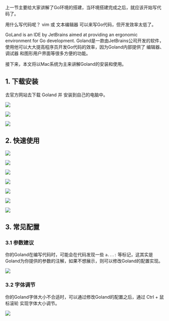 上一节主要给大家讲解了Go环境的搭建，当环境搭建完成之后，就应该开始写代码了。

用什么写代码呢？ vim 或 文本编辑器 可以来写Go代码，但开发效率太低了。


GoLand is an IDE by JetBrains aimed at providing an ergonomic environment for Go development.
Goland是一款由JetBrains公司开发的软件，使用他可以大大提高程序员开发Go代码的效率，因为Goland内部提供了 编辑器、调试器 和图形用户界面等很多方便的功能。


接下来，本文将以Mac系统为主来讲解Goland的安装和使用。

## 1. 下载安装

去官方网站去下载 Goland 并 安装到自己的电脑中。

![](/media/uploads/2020/04/19/09.png?50)

![](/media/uploads/2020/04/19/10.png?50)

![](/media/uploads/2020/04/19/11.png?50)

## 2. 快速使用

![](/media/uploads/2020/04/19/12.png?50)

![](/media/uploads/2020/04/19/13.png?50)

![](/media/uploads/2020/04/19/14.png?50)

![](/media/uploads/2020/04/19/15.png?50)

![](/media/uploads/2020/04/19/p1.png?70)

![](/media/uploads/2020/04/19/p2_OOlJqDW.png?70)

![](/media/uploads/2020/04/19/p3.png?70)

## 3. 常见配置

### 3.1 参数建议

你的Goland在编写代码时，可能会在代码发现一些 `a...:` 等标记，这其实是Goland为你提供的参数的注解，如果不想展示，则可以修改Goland的配置实现。

![](/media/uploads/2020/04/19/21.png)

### 3.2 字体调节

你的Goland字体大小不合适时，可以通过修改Goland的配置之后，通过 Ctrl + 鼠标滚轮 实现字体大小调节。

![](/media/uploads/2020/04/20/26.png)
